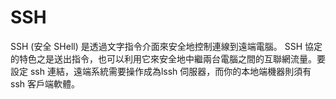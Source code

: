 [Title]: # (SSH)
[Difficulty]: # (初學者)
[Order]: # (113)

# SSH

SSH (安全 SHell) 是透過文字指令介面來安全地控制連線到遠端電腦。 SSH 協定的特色之是送出指令，也可以利用它來安全地中繼兩台電腦之間的互聯網流量。要設定 ssh 連結，遠端系統需要操作成為lssh 伺服器，而你的本地端機器則須有 ssh 客戶端軟體。